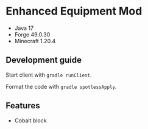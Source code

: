 # Enhanced Equipment Mod

- Java 17
- Forge 49.0.30
- Minecraft 1.20.4

## Development guide

Start client with `gradle runClient`.

Format the code with `gradle spotlessApply`.

## Features

- Cobalt block
